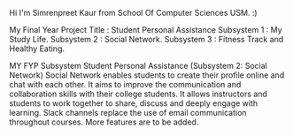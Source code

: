 
Hi I'm Simrenpreet Kaur from School Of Computer Sciences USM. :) 

  My Final Year Project 
  Title : Student Personal Assistance
  Subsystem 1 : My Study Life. 
  Subsystem 2 : Social Network. 
  Subsystem 3 : Fitness Track and Healthy Eating. 

MY FYP Subsystem 
Student Personal Assistance (Subsystem 2: Social Network) 
Social Network enables students to create their profile online and chat with each other. It aims to improve the communication and collaboration skills with their college students. It allows instructors and students to work together to share, discuss and deeply engage with learning. Slack channels replace the use of email communication throughout courses. More features are to be added.

